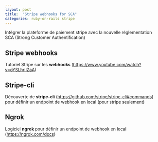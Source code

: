 ```yaml
---
layout: post
title:  "Stripe webhooks for SCA"
categories: ruby-on-rails stripe
---
```


Intégrer la plateforme de paiement stripe avec la nouvelle règlementation SCA (Strong Customer Authentification)

## Stripe webhooks
Tutoriel Stripe sur les **webhooks** (<https://www.youtube.com/watch?v=oYSLhriIZaA>)

## Stripe-cli
Découverte de **stripe-cli** (<https://github.com/stripe/stripe-cli#commands>) pour définir un endpoint de webhook en local (pour stripe seulement)

## Ngrok
Logiciel **ngrok** pour définir un endpoint de webhook en local (<https://ngrok.com/docs>)
